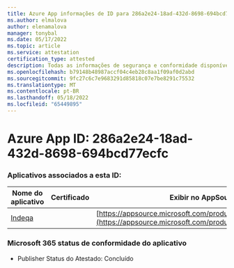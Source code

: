 ```yaml
---
title: Azure App informações de ID para 286a2e24-18ad-432d-8698-694bcd77ecfc
ms.author: elmalova
author: elenamalova
manager: tonybal
ms.date: 05/17/2022
ms.topic: article
ms.service: attestation
certification_type: attested
description: Todas as informações de segurança e conformidade disponíveis para 286a2e24-18ad-432d-8698-694bcd77ecfc.
ms.openlocfilehash: b79148b48987accf04c4eb28c8aa1f09af0d2abd
ms.sourcegitcommit: 9fc27c6c7e9683291d85818c07e7be8291c75532
ms.translationtype: MT
ms.contentlocale: pt-BR
ms.lasthandoff: 05/18/2022
ms.locfileid: "65449895"
---
```

# <a name="azure-app-id-286a2e24-18ad-432d-8698-694bcd77ecfc"></a>Azure App ID: 286a2e24-18ad-432d-8698-694bcd77ecfc


### <a name="apps-associated-with-this-id"></a>Aplicativos associados a esta ID:
| **Nome do aplicativo** | **Certificado** | **Exibir no AppSource** |
|--------------|---------------|-----------------------|
| [Indeqa](../forward/WA200003277.md) |  | [https://appsource.microsoft.com/product/office/WA200003277](https://appsource.microsoft.com/product/office/WA200003277) |

### <a name="microsoft-365-app-compliance-status"></a>Microsoft 365 status de conformidade do aplicativo
- Publisher Status do Atestado: Concluído
